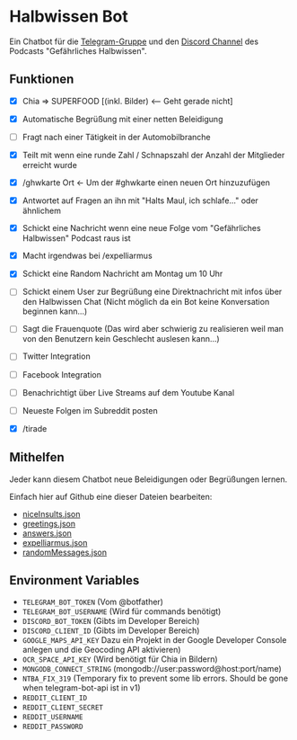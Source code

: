 # Halbwissen Bot

Ein Chatbot für die [Telegram-Gruppe](https://t.me/halbwissencast) und den [Discord Channel](https://discord.gg/rtddE32) des Podcasts "Gefährliches Halbwissen".

## Funktionen
- [x] Chia => SUPERFOOD [(inkl. Bilder) <-- Geht gerade nicht]
- [x] Automatische Begrüßung mit einer netten Beleidigung
- [ ] Fragt nach einer Tätigkeit in der Automobilbranche
- [x] Teilt mit wenn eine runde Zahl / Schnapszahl der Anzahl der Mitglieder erreicht wurde
- [x] /ghwkarte Ort <- Um der #ghwkarte einen neuen Ort hinzuzufügen
- [x] Antwortet auf Fragen an ihn mit "Halts Maul, ich schlafe..." oder ähnlichem
- [x] Schickt eine Nachricht wenn eine neue Folge vom "Gefährliches Halbwissen" Podcast raus ist
- [x] Macht irgendwas bei /expelliarmus
- [x] Schickt eine Random Nachricht am Montag um 10 Uhr
- [ ] Schickt einem User zur Begrüßung eine Direktnachricht mit infos über den Halbwissen Chat (Nicht möglich da ein Bot keine Konversation beginnen kann...)
- [ ] Sagt die Frauenquote (Das wird aber schwierig zu realisieren weil man von den Benutzern kein Geschlecht auslesen kann...)
- [ ] Twitter Integration
- [ ] Facebook Integration
- [ ] Benachrichtigt über Live Streams auf dem Youtube Kanal
- [ ] Neueste Folgen im Subreddit posten
- [x] /tirade


## Mithelfen
Jeder kann diesem Chatbot neue Beleidigungen oder Begrüßungen lernen.

Einfach hier auf Github eine dieser Dateien bearbeiten:
- [niceInsults.json](https://github.com/bahuma/halbwissenbot/edit/master/texts/niceInsults.json)
- [greetings.json](https://github.com/bahuma/halbwissenbot/edit/master/texts/greetings.json)
- [answers.json](https://github.com/bahuma/halbwissenbot/edit/master/texts/answers.json)
- [expelliarmus.json](https://github.com/bahuma/halbwissenbot/edit/master/texts/expelliarmus.json)
- [randomMessages.json](https://github.com/bahuma/halbwissenbot/edit/master/texts/randomMessages.json)


## Environment Variables
- `TELEGRAM_BOT_TOKEN` (Vom @botfather)
- `TELEGRAM_BOT_USERNAME` (Wird für commands benötigt)
- `DISCORD_BOT_TOKEN` (Gibts im Developer Bereich)
- `DISCORD_CLIENT_ID` (Gibts im Developer Bereich)
- `GOOGLE_MAPS_API_KEY` Dazu ein Projekt in der Google Developer Console anlegen und die Geocoding API aktivieren)
- `OCR_SPACE_API_KEY` (Wird benötigt für Chia in Bildern)
- `MONGODB_CONNECT_STRING` (mongodb://user:password@host:port/name)
- `NTBA_FIX_319` (Temporary fix to prevent some lib errors. Should be gone when telegram-bot-api ist in v1)
- `REDDIT_CLIENT_ID`
- `REDDIT_CLIENT_SECRET`
- `REDDIT_USERNAME`
- `REDDIT_PASSWORD`